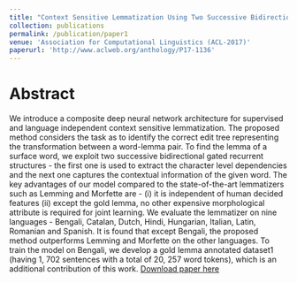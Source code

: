 ```yaml
---
title: "Context Sensitive Lemmatization Using Two Successive Bidirectional Gated Recurrent Networks"
collection: publications
permalink: /publication/paper1
venue: 'Association for Computational Linguistics (ACL-2017)'
paperurl: 'http://www.aclweb.org/anthology/P17-1136'
---
```

Abstract
=========
We introduce a composite deep neural network architecture for supervised and language independent context sensitive
lemmatization. The proposed method considers the task as to identify the correct edit tree representing the transformation
between a word-lemma pair. To find the lemma of a surface word, we exploit two successive bidirectional gated recurrent structures - the first one is used to extract the character level dependencies and
the next one captures the contextual information of the given word. The key advantages of our model compared to the
state-of-the-art lemmatizers such as Lemming and Morfette are - (i) it is independent of human decided features (ii) except
the gold lemma, no other expensive morphological attribute is required for joint
learning. We evaluate the lemmatizer on
nine languages - Bengali, Catalan, Dutch,
Hindi, Hungarian, Italian, Latin, Romanian and Spanish. It is found that except Bengali, the proposed method outperforms Lemming and Morfette on the other
languages. To train the model on Bengali, we develop a gold lemma annotated
dataset1
(having 1, 702 sentences with a
total of 20, 257 word tokens), which is an
additional contribution of this work.
[Download paper here](http://www.aclweb.org/anthology/P17-1136)
